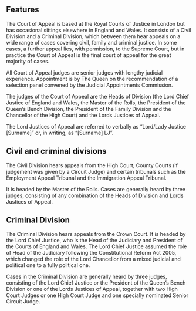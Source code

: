 ## Features
The Court of Appeal is based at the Royal Courts of Justice in London but has occasional sittings elsewhere in England and Wales. It consists of a Civil Division and a Criminal Division, which between them hear appeals on a wide range of cases covering civil, family and criminal justice. In some cases, a further appeal lies, with permission, to the Supreme Court, but in practice the Court of Appeal is the final court of appeal for the great majority of cases.

All Court of Appeal judges are senior judges with lengthy judicial experience. Appointment is by The Queen on the recommendation of a selection panel convened by the Judicial Appointments Commission.

The judges of the Court of Appeal are the Heads of Division (the Lord Chief Justice of England and Wales, the Master of the Rolls, the President of the Queen’s Bench Division, the President of the Family Division and the Chancellor of the High Court) and the Lords Justices of Appeal.

The Lord Justices of Appeal are referred to verbally as “Lord/Lady Justice [Surname]” or, in writing, as “[Surname] LJ”.

## Civil and criminal divisions

The Civil Division hears appeals from the High Court, County Courts (if judgement was given by a Circuit Judge) and certain tribunals such as the Employment Appeal Tribunal and the Immigration Appeal Tribunal.

It is headed by the Master of the Rolls. Cases are generally heard by three judges, consisting of any combination of the Heads of Division and Lords Justices of Appeal.

## Criminal Division

The Criminal Division hears appeals from the Crown Court. It is headed by the Lord Chief Justice, who is the Head of the Judiciary and President of the Courts of England and Wales. The Lord Chief Justice assumed the role of Head of the Judiciary following the Constitutional Reform Act 2005, which changed the role of the Lord Chancellor from a mixed judicial and political one to a fully political one.

Cases in the Criminal Division are generally heard by three judges, consisting of the Lord Chief Justice or the President of the Queen’s Bench Division or one of the Lords Justices of Appeal, together with two High Court Judges or one High Court Judge and one specially nominated Senior Circuit Judge.


